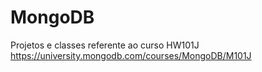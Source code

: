 # MongoDB
Projetos e classes referente ao curso HW101J
https://university.mongodb.com/courses/MongoDB/M101J